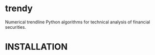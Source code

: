 trendy
======

Numerical trendline Python algorithms for technical analysis of financial securities.

INSTALLATION
============
